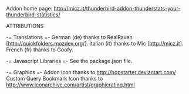 Addon home page: http://micz.it/thunderbird-addon-thunderstats-your-thunderbird-statistics/


ATTRIBUTIONS

-= Translations =-
German (de) thanks to RealRaven [http://quickfolders.mozdev.org/].
Italian (it) thanks to Mic [http://micz.it].
French (fr) thanks to Goofy.

-= Javascript Libraries =-
See the package.json file.


-= Graphics =-
Addon icon thanks to http://hopstarter.deviantart.com/
Custom Query Bookmark Icon thanks to http://www.iconarchive.com/artist/graphicrating.html

